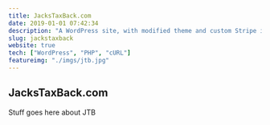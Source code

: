 ```yaml
---
title: JacksTaxBack.com
date: 2019-01-01 07:42:34
description: "A WordPress site, with modified theme and custom Stripe integration plugin (PHP and cURL)"
slug: jackstaxback
website: true
tech: ["WordPress", "PHP", "cURL"]
featureimg: "./imgs/jtb.jpg"
---
```


## JacksTaxBack.com

Stuff goes here about JTB